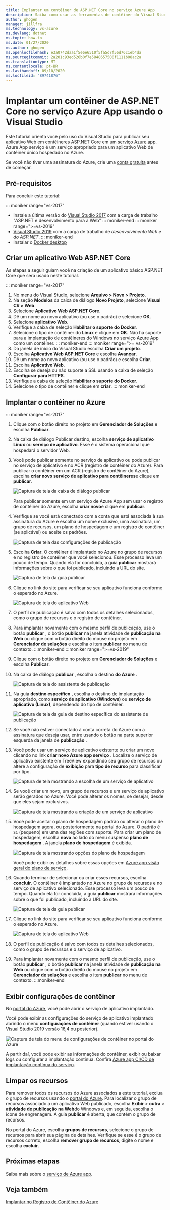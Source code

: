 ```yaml
---
title: Implantar um contêiner de ASP.NET Core no serviço Azure App
description: Saiba como usar as ferramentas de contêiner do Visual Studio para implantar um aplicativo Web ASP.NET Core em um contêiner do Docker para Azure App serviço
author: ghogen
manager: jillfra
ms.technology: vs-azure
ms.devlang: dotnet
ms.topic: how-to
ms.date: 01/27/2020
ms.author: ghogen
ms.openlocfilehash: e3a0742daa1f5e6e6510f5fa5d7f56d76c1eb4da
ms.sourcegitcommit: 2a201c93ed526b0f7e5848657500f1111b08ac2a
ms.translationtype: MT
ms.contentlocale: pt-BR
ms.lasthandoff: 09/10/2020
ms.locfileid: "89741876"
---
```

# <a name="deploy-an-aspnet-core-container-to-azure-app-service-using-visual-studio"></a>Implantar um contêiner de ASP.NET Core no serviço Azure App usando o Visual Studio

Este tutorial orienta você pelo uso do Visual Studio para publicar seu aplicativo Web em contêineres ASP.NET Core em um [serviço Azure app](/azure/app-service). Azure App serviço é um serviço apropriado para um aplicativo Web de contêiner único hospedado no Azure.

Se você não tiver uma assinatura do Azure, crie uma [conta gratuita](https://azure.microsoft.com/free/dotnet/?utm_source=acr-publish-doc&utm_medium=docs&utm_campaign=docs) antes de começar.

## <a name="prerequisites"></a>Pré-requisitos

Para concluir este tutorial:

::: moniker range="vs-2017"
- Instale a última versão do [Visual Studio 2017](https://visualstudio.microsoft.com/vs/older-downloads/?utm_medium=microsoft&utm_source=docs.microsoft.com&utm_campaign=vs+2017+download) com a carga de trabalho "ASP.NET e desenvolvimento para a Web"
::: moniker-end
::: moniker range=">=vs-2019"
- [Visual Studio 2019](https://visualstudio.microsoft.com/downloads) com a carga de trabalho de *desenvolvimento Web e do ASP.NET*.
::: moniker-end
- Instalar o [Docker desktop](https://docs.docker.com/docker-for-windows/install/)

## <a name="create-an-aspnet-core-web-app"></a>Criar um aplicativo Web ASP.NET Core

As etapas a seguir guiam você na criação de um aplicativo básico ASP.NET Core que será usado neste tutorial.

::: moniker range="vs-2017"
1. No menu do Visual Studio, selecione **Arquivo > Novo > Projeto**.
2. Na seção **Modelos** da caixa de diálogo **Novo Projeto**, selecione **Visual C# > Web**.
3. Selecione **Aplicativo Web ASP.NET Core**.
4. Dê um nome ao novo aplicativo (ou use o padrão) e selecione **OK**.
5. Selecione **aplicativo Web**.
6. Verifique a caixa de seleção **Habilitar o suporte do Docker**.
7. Selecione o tipo de contêiner do **Linux** e clique em **OK**. Não há suporte para a implantação de contêineres do Windows no serviço Azure App como um contêiner.
::: moniker-end
::: moniker range=">= vs-2019"
1. Da janela de início do Visual Studio escolha **Criar um projeto**.
1. Escolha **Aplicativo Web ASP.NET Core** e escolha **Avançar**.
1. Dê um nome ao novo aplicativo (ou use o padrão) e escolha **Criar**.
1. Escolha **Aplicativo Web**.
1. Escolha se deseja ou não suporte a SSL usando a caixa de seleção **Configurar para HTTPS**.
1. Verifique a caixa de seleção **Habilitar o suporte do Docker**.
1. Selecione o tipo de contêiner e clique em **criar**.
::: moniker-end

## <a name="deploy-the-container-to-azure"></a>Implantar o contêiner no Azure

::: moniker range="vs-2017"

1. Clique com o botão direito no projeto em **Gerenciador de Soluções** e escolha **Publicar**.
1. Na caixa de diálogo Publicar destino, escolha **serviço de aplicativo Linux** ou **serviço de aplicativo**. Esse é o sistema operacional que hospedará o servidor Web.
1. Você pode publicar somente no serviço de aplicativo ou pode publicar no serviço de aplicativo e no ACR (registro de contêiner do Azure). Para publicar o contêiner em um ACR (registro de contêiner do Azure), escolha **criar novo serviço de aplicativo para contêineres**e clique em **publicar**.

   ![Captura de tela da caixa de diálogo publicar](media/deploy-app-service/publish-app-service-linux.PNG)

   Para publicar somente em um serviço de Azure App sem usar o registro de contêiner do Azure, escolha **criar novo**e clique em **publicar**.

1. Verifique se você está conectado com a conta que está associada à sua assinatura do Azure e escolha um nome exclusivo, uma assinatura, um grupo de recursos, um plano de hospedagem e um registro de contêiner (se aplicável) ou aceite os padrões.

   ![Captura de tela das configurações de publicação](media/deploy-app-service/publish-app-service-linux2.png)

1. Escolha **Criar**. O contêiner é implantado no Azure no grupo de recursos e no registro de contêiner que você selecionou. Esse processo leva um pouco de tempo. Quando ela for concluída, a guia **publicar** mostrará informações sobre o que foi publicado, incluindo a URL do site.

   ![Captura de tela da guia publicar](media/deploy-app-service/publish-succeeded.PNG)

1. Clique no link do site para verificar se seu aplicativo funciona conforme o esperado no Azure.

   ![Captura de tela do aplicativo Web](media/deploy-app-service/web-application-running.png)

1. O perfil de publicação é salvo com todos os detalhes selecionados, como o grupo de recursos e o registro de contêiner.

1. Para implantar novamente com o mesmo perfil de publicação, use o botão **publicar** , o botão **publicar** na janela atividade de **publicação na Web** ou clique com o botão direito do mouse no projeto em **Gerenciador de soluções** e escolha o item **publicar** no menu de contexto.
:::moniker-end
:::moniker range=">=vs-2019"
1. Clique com o botão direito no projeto em **Gerenciador de Soluções** e escolha **Publicar**.
1. Na caixa de diálogo **publicar** , escolha o destino **do Azure** .

   ![Captura de tela do assistente de publicação](media/deploy-app-service/publish-choices.png)

1. Na guia **destino específico** , escolha o destino de implantação apropriado, como **serviço de aplicativo (Windows)** ou **serviço de aplicativo (Linux)**, dependendo do tipo de contêiner.

   ![Captura de tela da guia de destino específica do assistente de publicação](media/deploy-app-service/publish-app-service-windows.png)

1. Se você não estiver conectado à conta correta do Azure com a assinatura que deseja usar, entre usando o botão na parte superior esquerda da janela de **publicação** .

1. Você pode usar um serviço de aplicativo existente ou criar um novo clicando no link **criar novo Azure app serviço** . Localize o serviço de aplicativo existente em TreeView expandindo seu grupo de recursos ou altere a configuração de **exibição** para **tipo de recurso** para classificar por tipo.

   ![Captura de tela mostrando a escolha de um serviço de aplicativo](media/deploy-app-service/publish-app-service-windows2.png)

1. Se você criar um novo, um grupo de recursos e um serviço de aplicativo serão gerados no Azure. Você pode alterar os nomes, se desejar, desde que eles sejam exclusivos.

   ![Captura de tela mostrando a criação de um serviço de aplicativo](media/deploy-app-service/publish-app-service-windows3.png)

1. Você pode aceitar o plano de hospedagem padrão ou alterar o plano de hospedagem agora, ou posteriormente na portal do Azure. O padrão é `S1` (pequeno) em uma das regiões com suporte. Para criar um plano de hospedagem, escolha **novo** ao lado do menu suspenso **plano de hospedagem** . A janela **plano de hospedagem** é exibida.

   ![Captura de tela mostrando opções do plano de hospedagem](media/deploy-app-service/hosting-plan.png)

   Você pode exibir os detalhes sobre essas opções em [Azure app visão geral do plano de serviço](/azure/app-service/overview-hosting-plans).

1. Quando terminar de selecionar ou criar esses recursos, escolha **concluir**. O contêiner é implantado no Azure no grupo de recursos e no serviço de aplicativo selecionado. Esse processo leva um pouco de tempo. Quando ela for concluída, a guia **publicar** mostrará informações sobre o que foi publicado, incluindo a URL do site.

   ![Captura de tela da guia publicar](media/deploy-app-service/publish-succeeded-windows.png)

1. Clique no link do site para verificar se seu aplicativo funciona conforme o esperado no Azure.

   ![Captura de tela do aplicativo Web](media/deploy-app-service/web-application-running2.png)

1. O perfil de publicação é salvo com todos os detalhes selecionados, como o grupo de recursos e o serviço de aplicativo.

1. Para implantar novamente com o mesmo perfil de publicação, use o botão **publicar** , o botão **publicar** na janela atividade de **publicação na Web** ou clique com o botão direito do mouse no projeto em **Gerenciador de soluções** e escolha o item **publicar** no menu de contexto.
:::moniker-end

## <a name="view-container-settings"></a>Exibir configurações de contêiner

No [portal do Azure](https://portal.azure.com), você pode abrir o serviço de aplicativo implantado.

Você pode exibir as configurações do serviço de aplicativo implantado abrindo o menu **configurações de contêiner** (quando estiver usando o Visual Studio 2019 versão 16,4 ou posterior).

![Captura de tela do menu de configurações de contêiner no portal do Azure](media/deploy-app-service/container-settings-menu.png)

A partir daí, você pode exibir as informações do contêiner, exibir ou baixar logs ou configurar a implantação contínua. Confira [Azure app CI/CD de implantação contínua do serviço](/azure/app-service/containers/app-service-linux-ci-cd).

## <a name="clean-up-resources"></a>Limpar os recursos

Para remover todos os recursos do Azure associados a este tutorial, exclua o grupo de recursos usando o [portal do Azure](https://portal.azure.com). Para localizar o grupo de recursos associado a um aplicativo Web publicado, escolha **Exibir**  >  **outra**  >  **atividade de publicação na Web**do Windows e, em seguida, escolha o ícone de engrenagem. A guia **publicar** é aberta, que contém o grupo de recursos.

No portal do Azure, escolha **grupos de recursos**, selecione o grupo de recursos para abrir sua página de detalhes. Verifique se esse é o grupo de recursos correto, escolha **remover grupo de recursos**, digite o nome e escolha **excluir**.

## <a name="next-steps"></a>Próximas etapas

Saiba mais sobre o [serviço de Azure app](/azure/app-service/overview).

## <a name="see-also"></a>Veja também

[Implantar no Registro de Contêiner do Azure](hosting-web-apps-in-docker.md)